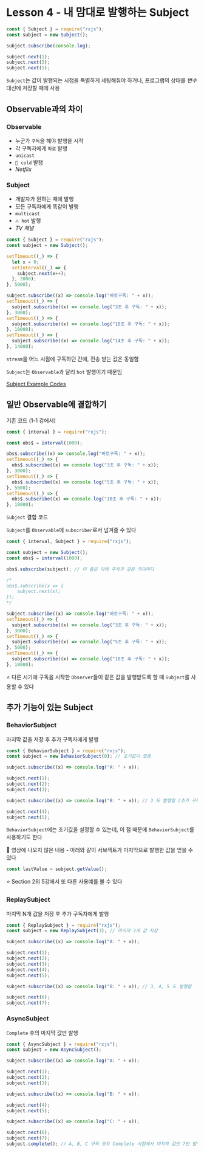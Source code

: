 # Lesson 4 - 내 맘대로 발행하는 Subject

```javascript
const { Subject } = require("rxjs");
const subject = new Subject();

subject.subscribe(console.log);

subject.next(1);
subject.next(3);
subject.next(5);
```

`Subject`는 값이 발행되는 시점을 특별하게 세팅해줘야 하거나, 프로그램의 상태를 _변수_ 대신에 저장할 때에 사용

## Observable과의 차이

### Observable

- 누군가 `구독`을 헤야 발행을 시작
- 각 구독자에게 `따로` 발행
- `unicast`
- `🧊 cold` 발행
- _Netflix_

### Subject

- 개발자가 원하는 때에 발행
- 모든 구독자에게 똑같이 발행
- `multicast`
- `🔥 hot` 발행
- _TV 채널_

```javascript
const { Subject } = require("rxjs");
const subject = new Subject();

setTimeout((_) => {
  let x = 0;
  setInterval((_) => {
    subject.next(x++);
  }, 2000);
}, 5000);

subject.subscribe((x) => console.log("바로구독: " + x));
setTimeout((_) => {
  subject.subscribe((x) => console.log("3초 후 구독: " + x));
}, 3000);
setTimeout((_) => {
  subject.subscribe((x) => console.log("10초 후 구독: " + x));
}, 10000);
setTimeout((_) => {
  subject.subscribe((x) => console.log("14초 후 구독: " + x));
}, 14000);
```

`stream`을 어느 시점에 구독하던 간에, 전송 받는 값은 동일함

`Subject`는 `Observable`과 달리 `hot` 발행이기 때문임

[Subject Example Codes](https://github.com/gloomydumber/rxjsPlayground/blob/master/lectures/subjectExample.js)

## 일반 Observable에 결합하기

기존 코드 (1-1 강에서)

```javascript
const { interval } = require("rxjs");

const obs$ = interval(1000);

obs$.subscribe((x) => console.log("바로구독: " + x));
setTimeout((_) => {
  obs$.subscribe((x) => console.log("3초 후 구독: " + x));
}, 3000);
setTimeout((_) => {
  obs$.subscribe((x) => console.log("5초 후 구독: " + x));
}, 5000);
setTimeout((_) => {
  obs$.subscribe((x) => console.log("10초 후 구독: " + x));
}, 10000);
```

`Subject` 결합 코드

`Subject`를 `Observable`에 `subscriber`로서 넘겨줄 수 있다

```javascript
const { interval, Subject } = require("rxjs");

const subject = new Subject();
const obs$ = interval(1000);

obs$.subscribe(subject); // 이 줄은 아래 주석과 같은 의미이다

/*
obs$.subscribe(x => {
    subject.next(x);
});
*/

subject.subscribe((x) => console.log("바로구독: " + x));
setTimeout((_) => {
  subject.subscribe((x) => console.log("3초 후 구독: " + x));
}, 3000);
setTimeout((_) => {
  subject.subscribe((x) => console.log("5초 후 구독: " + x));
}, 5000);
setTimeout((_) => {
  subject.subscribe((x) => console.log("10초 후 구독: " + x));
}, 10000);
```

⭐ 다른 시기에 구독을 시작한 `Observer`들이 같은 값을 발행받도록 할 때 `Subject`를 사용할 수 있다

## 추가 기능이 있는 Subject

### BehaviorSubject

마지막 값을 저장 후 추가 구독자에게 발행

```javascript
const { BehaviorSubject } = require("rxjs");
const subject = new BehaviorSubject(0); // 초기값이 있음

subject.subscribe((x) => console.log("A: " + x));

subject.next(1);
subject.next(2);
subject.next(3);

subject.subscribe((x) => console.log("B: " + x)); // 3 도 발행함 (추가 구독 직전 마지막 값이라)

subject.next(4);
subject.next(5);
```

`BehaviorSubject`에는 초기값을 설정할 수 있는데, 이 점 때문에 `BehaviorSubject`를 사용하기도 한다

🚨 영상에 나오지 않은 내용 - 아래와 같이 서브젝트가 마지막으로 발행한 값을 얻을 수 있다

```javascript
const lastValue = subject.getValue();
```

⭐️ Section 2의 5강에서 또 다른 사용예를 볼 수 있다

### ReplaySubject

마지막 N개 값을 저장 후 추가 구독자에게 발행

```javascript
const { ReplaySubject } = require("rxjs");
const subject = new ReplaySubject(3); // 마지막 3개 값 저장

subject.subscribe((x) => console.log("A: " + x));

subject.next(1);
subject.next(2);
subject.next(3);
subject.next(4);
subject.next(5);

subject.subscribe((x) => console.log("B: " + x)); // 3, 4, 5 도 발행함

subject.next(6);
subject.next(7);
```

### AsyncSubject

`Complete` 후의 마지막 값만 발행

```javascript
const { AsyncSubject } = require("rxjs");
const subject = new AsyncSubject();

subject.subscribe((x) => console.log("A: " + x));

subject.next(1);
subject.next(2);
subject.next(3);

subject.subscribe((x) => console.log("B: " + x));

subject.next(4);
subject.next(5);

subject.subscribe((x) => console.log("C: " + x));

subject.next(6);
subject.next(7);
subject.complete(); // A, B, C 구독 모두 Complete 시점에서 마지막 값인 7만 발행
```
